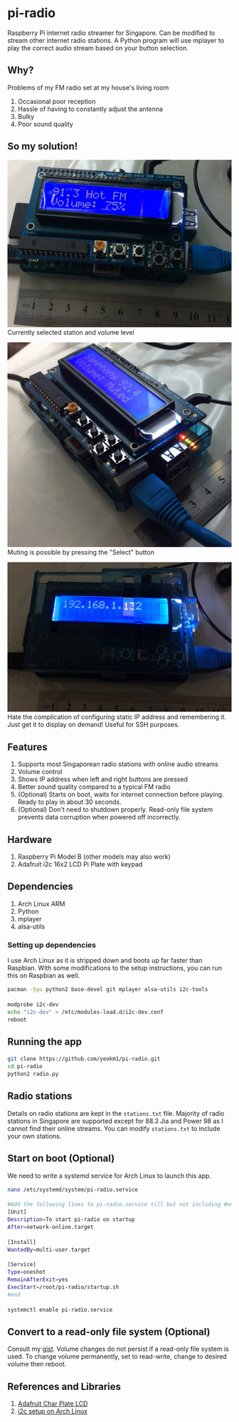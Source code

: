pi-radio
========

Raspberry Pi internet radio streamer for Singapore. Can be modified to stream other internet radio stations. A Python program will use mplayer to play the correct audio stream based on your button selection. 

## Why?

Problems of my FM radio set at my house's living room

1. Occasional poor reception
2. Hassle of having to constantly adjust the antenna
3. Bulky
4. Poor sound quality

## So my solution!

![Screen](/photos/typical.jpg)
Currently selected station and volume level

![Screen](/photos/muted.jpg)
Muting is possible by pressing the "Select" button

![Screen](/photos/ipaddress.jpg)
Hate the complication of configuring static IP address and remembering it. Just get it to display on demand! Useful for SSH purposes.


## Features
1. Supports most Singaporean radio stations with online audio streams
2. Volume control
3. Shows IP address when left and right buttons are pressed
4. Better sound quality compared to a typical FM radio
6. (Optional) Starts on boot, waits for internet connection before playing. Ready to play in about 30 seconds.
7. (Optional) Don't need to shutdown properly. Read-only file system prevents data corruption when powered off incorrectly.


## Hardware

1. Raspberry Pi Model B (other models may also work)
2. Adafruit i2c 16x2 LCD Pi Plate with keypad

## Dependencies

1. Arch Linux ARM
2. Python
3. mplayer
4. alsa-utils


### Setting up dependencies

I use Arch Linux as it is stripped down and boots up far faster than Raspbian. With some modifications to the setup instructions, you can run this on Raspbian as well.

```bash
pacman -Syu python2 base-devel git mplayer alsa-utils i2c-tools

modprobe i2c-dev
echo "i2c-dev" > /etc/modules-load.d/i2c-dev.conf
reboot
```

## Running the app

```bash
git clone https://github.com/yeokm1/pi-radio.git
cd pi-radio
python2 radio.py
```

## Radio stations

Details on radio stations are kept in the `stations.txt` file.  Majority of radio stations in Singapore are supported except for 88.3 Jia and Power 98 as I cannot find their online streams. You can modify `stations.txt` to include your own stations.


## Start on boot (Optional)

We need to write a systemd service for Arch Linux to launch this app. 

```bash
nano /etc/systemd/system/pi-radio.service

#Add the following lines to pi-radio.service till but not including #end
[Unit]
Description=To start pi-radio on startup
After=network-online.target

[Install]
WantedBy=multi-user.target

[Service]
Type=oneshot
RemainAfterExit=yes
ExecStart=/root/pi-radio/startup.sh
#end

systemctl enable pi-radio.service
```


## Convert to a read-only file system (Optional)
Consult my [gist](https://gist.github.com/yeokm1/8b0ffc03e622ce011010). Volume changes do not persist if a read-only file system is used. To change volume permanently, set to read-write, change to desired volume then reboot.


## References and Libraries

1. [Adafruit Char Plate LCD](https://learn.adafruit.com/adafruit-16x2-character-lcd-plus-keypad-for-raspberry-pi/overview)
2. [i2c setup on Arch Linux](http://cfedk.host.cs.st-andrews.ac.uk/site/?q=2013-pi)
